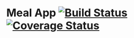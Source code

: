 # Meal App [![Build Status](https://travis-ci.org/bhosun/Mealapp.svg?branch=develop)](https://travis-ci.org/bhosun/Mealapp) [![Coverage Status](https://coveralls.io/repos/github/bhosun/Mealapp/badge.svg?branch=add-travis-build)](https://coveralls.io/github/bhosun/Mealapp?branch=add-travis-build)

